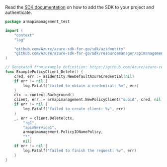 Read the [SDK documentation](https://github.com/Azure/azure-sdk-for-go/blob/sdk%2Fresourcemanager%2Fapimanagement%2Farmapimanagement%2Fv1.0.0/sdk/resourcemanager/apimanagement/armapimanagement/README.md) on how to add the SDK to your project and authenticate.

```go
package armapimanagement_test

import (
	"context"
	"log"

	"github.com/Azure/azure-sdk-for-go/sdk/azidentity"
	"github.com/Azure/azure-sdk-for-go/sdk/resourcemanager/apimanagement/armapimanagement"
)

// Generated from example definition: https://github.com/Azure/azure-rest-api-specs/tree/main/specification/apimanagement/resource-manager/Microsoft.ApiManagement/stable/2021-08-01/examples/ApiManagementDeletePolicy.json
func ExamplePolicyClient_Delete() {
	cred, err := azidentity.NewDefaultAzureCredential(nil)
	if err != nil {
		log.Fatalf("failed to obtain a credential: %v", err)
	}
	ctx := context.Background()
	client, err := armapimanagement.NewPolicyClient("subid", cred, nil)
	if err != nil {
		log.Fatalf("failed to create client: %v", err)
	}
	_, err = client.Delete(ctx,
		"rg1",
		"apimService1",
		armapimanagement.PolicyIDNamePolicy,
		"*",
		nil)
	if err != nil {
		log.Fatalf("failed to finish the request: %v", err)
	}
}
```
